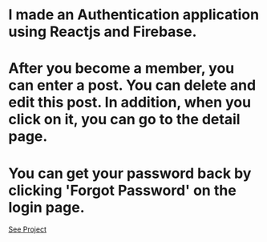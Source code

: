 # I made an Authentication application using Reactjs and Firebase.
# After you become a member, you can enter a post. You can delete and edit this post. In addition, when you click on it, you can go to the detail page.
# You can get your password back by clicking 'Forgot Password' on the login page.

[See Project](https://4opqr.csb.app/)
